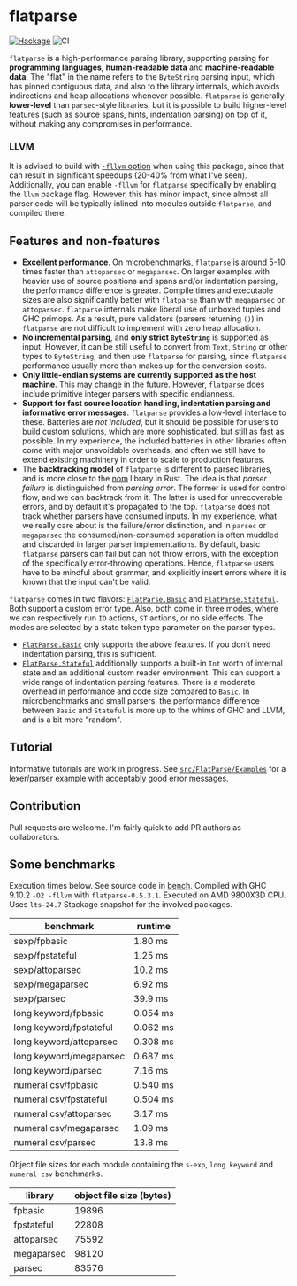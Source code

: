 # flatparse

[![Hackage](https://img.shields.io/hackage/v/flatparse.svg)](https://hackage.haskell.org/package/flatparse)
![CI](https://github.com/AndrasKovacs/flatparse/actions/workflows/haskell.yml/badge.svg)

`flatparse` is a high-performance parsing library, supporting parsing for __programming languages__, __human-readable data__ and __machine-readable data__. The "flat" in the name refers to the `ByteString` parsing input, which has pinned contiguous data, and also to the library internals, which avoids indirections and heap allocations whenever possible. `flatparse` is generally __lower-level__ than `parsec`-style libraries, but it is possible to build higher-level features (such as source spans, hints, indentation parsing) on top of it, without making any compromises in performance.

### LLVM

It is advised to build with [`-fllvm`
option](https://downloads.haskell.org/~ghc/latest/docs/html/users_guide/codegens.html#llvm-code-generator-fllvm)
when using this package, since that can result in significant speedups (20-40%
from what I've seen). Additionally, you can enable `-fllvm` for `flatparse`
specifically by enabling the `llvm` package flag. However, this has minor
impact, since almost all parser code will be typically inlined into modules
outside `flatparse`, and compiled there.

## Features and non-features

* __Excellent performance__. On microbenchmarks, `flatparse` is around 5-10 times faster than `attoparsec` or `megaparsec`. On larger examples with heavier use of source positions and spans and/or indentation parsing, the performance difference is greater. Compile times and executable sizes are also significantly better with `flatparse` than with `megaparsec` or `attoparsec`. `flatparse` internals make liberal use of unboxed tuples and GHC primops. As a result, pure validators (parsers returning `()`) in `flatparse` are not difficult to implement with zero heap allocation.
* __No incremental parsing__, and __only strict `ByteString`__ is supported as input. However, it can be still useful to convert from `Text`, `String` or other types to `ByteString`, and then use `flatparse` for parsing, since `flatparse` performance usually more than makes up for the conversion costs.
* __Only little-endian systems are currently supported as the host machine__. This may change in the future. However, `flatparse` does include primitive integer parsers with specific endianness.
* __Support for fast source location handling, indentation parsing and informative error messages__. `flatparse` provides a low-level interface to these. Batteries are _not included_, but it should be possible for users to build custom solutions, which are more sophisticated, but still as fast as possible. In my experience, the included batteries in other libraries often come with major unavoidable overheads, and often we still have to extend existing machinery in order to scale to production features.
* The __backtracking model__ of `flatparse` is different to parsec libraries, and is more close to the [nom](https://github.com/Geal/nom) library in Rust. The idea is that _parser failure_ is distinguished from _parsing error_. The former is used for control flow, and we can backtrack from it. The latter is used for unrecoverable errors, and by default it's propagated to the top. `flatparse` does not track whether parsers have consumed inputs. In my experience, what we really care about is the failure/error distinction, and in `parsec` or `megaparsec` the consumed/non-consumed separation is often muddled and discarded in larger parser implementations. By default, basic `flatparse` parsers can fail but can not throw errors, with the exception of the specifically error-throwing operations. Hence, `flatparse` users have to be mindful about grammar, and explicitly insert errors where it is known that the input can't be valid.

`flatparse` comes in two flavors: [`FlatParse.Basic`][basic] and [`FlatParse.Stateful`][stateful]. Both support a custom error type. Also, both come in three modes, where we can respectively run `IO` actions, `ST` actions, or no side effects. The modes are selected by a state token type parameter on the parser types.

* [`FlatParse.Basic`][basic] only supports the above features. If you don't need
  indentation parsing, this is sufficient.
* [`FlatParse.Stateful`][stateful] additionally supports a built-in `Int` worth
  of internal state and an additional custom reader environment. This can
  support a wide range of indentation parsing features. There is a moderate
  overhead in performance and code size compared to `Basic`. In microbenchmarks
  and small parsers, the performance difference between `Basic` and `Stateful`
  is more up to the whims of GHC and LLVM, and is a bit more "random".

## Tutorial

Informative tutorials are work in progress. See [`src/FlatParse/Examples`](src/FlatParse/Examples)
for a lexer/parser example with acceptably good error messages.

## Contribution

Pull requests are welcome. I'm fairly quick to add PR authors as collaborators.

## Some benchmarks

Execution times below. See source code in [bench](bench). Compiled with GHC 9.10.2 `-O2 -fllvm` with
`flatparse-0.5.3.1`. Executed on AMD 9800X3D CPU. Uses `lts-24.7` Stackage snapshot for the involved
packages.

|      benchmark              |  runtime   |
|-----------------------------|-------------
|sexp/fpbasic | 1.80 ms|
|sexp/fpstateful | 1.25 ms|
|sexp/attoparsec | 10.2 ms|
|sexp/megaparsec | 6.92 ms|
|sexp/parsec | 39.9 ms|
|long keyword/fpbasic | 0.054 ms |
|long keyword/fpstateful | 0.062 ms |
|long keyword/attoparsec | 0.308 ms |
|long keyword/megaparsec | 0.687 ms |
|long keyword/parsec | 7.16 ms |
|numeral csv/fpbasic | 0.540 ms |
|numeral csv/fpstateful | 0.504 ms |
|numeral csv/attoparsec | 3.17 ms |
|numeral csv/megaparsec | 1.09 ms |
|numeral csv/parsec | 13.8 ms |

Object file sizes for each module containing the `s-exp`, `long keyword` and `numeral csv` benchmarks.

| library    | object file size (bytes) |
| -------    | ------------------------ |
| fpbasic    |  19896                   |
| fpstateful |  22808                   |
| attoparsec |  75592                   |
| megaparsec |  98120                  |
| parsec     |  83576                  |

[basic]: https://hackage.haskell.org/package/flatparse/docs/FlatParse-Basic.html
[stateful]: https://hackage.haskell.org/package/flatparse/docs/FlatParse-Stateful.html
